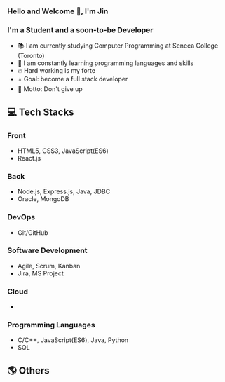 ### Hello and Welcome 👋, I'm Jin

### I'm a Student and a soon-to-be Developer
- 📚 I am currently studying Computer Programming at Seneca College (Toronto)
- 🌱 I am constantly learning programming languages and skills
- 🔥 Hard working is my forte
- ⭐ Goal: become a full stack developer
- 🧭 Motto: Don't give up

## 💻 Tech Stacks
### Front
- HTML5, CSS3, JavaScript(ES6)
- React.js

### Back
- Node.js, Express.js, Java, JDBC
- Oracle, MongoDB

### DevOps
- Git/GitHub

### Software Development
- Agile, Scrum, Kanban
- Jira, MS Project

### Cloud
- 

### Programming Languages
- C/C++, JavaScript(ES6), Java, Python
- SQL


## 🌎 Others
